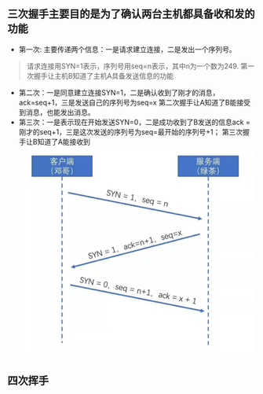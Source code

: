 ## 三次握手主要目的是为了确认两台主机都具备收和发的功能
- 第一次:
主要传递两个信息：一是请求建立连接，二是发出一个序列号。
> 请求连接用SYN=1表示，序列号用seq=n表示，其中n为一个数为249.
第一次握手让主机B知道了主机A具备发送信息的功能
- 第二次：一是同意建立连接SYN=1，二是确认收到了刚才的消息，ack=seq+1，三是发送自己的序列号为seq=x
第二次握手让A知道了B能接受到消息，也能发出消息。
- 第三次：一是表示现在开始发送SYN=0，二是成功收到了B发送的信息ack = 刚才的seq+1，三是这次发送的序列号为seq=最开始的序列号+1；
第三次握手让B知道了A能接收到
![](三次握手.jpg)
## 四次挥手
